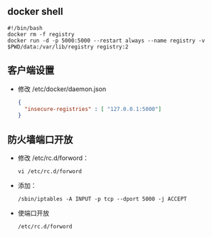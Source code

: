 ## docker shell

```shell
#!/bin/bash
docker rm -f registry
docker run -d -p 5000:5000 --restart always --name registry -v $PWD/data:/var/lib/registry registry:2
```

## 客户端设置

- 修改 /etc/docker/daemon.json

  ```json
  {
    "insecure-registries" : [ "127.0.0.1:5000"]
  }
  ```


## 防火墙端口开放

- 修改 /etc/rc.d/forword：

  ```shell
  vi /etc/rc.d/forword
  ```


- 添加：

  ```shell
  /sbin/iptables -A INPUT -p tcp --dport 5000 -j ACCEPT
  ```

- 使端口开放

  ```shell
  /etc/rc.d/forword
  ```
